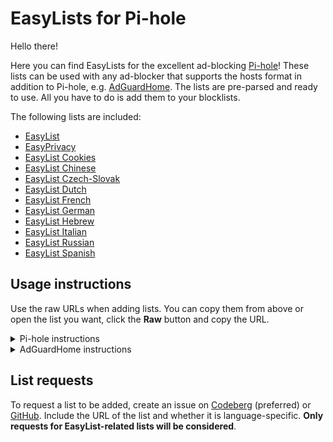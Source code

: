 # EasyLists for Pi-hole

Hello there!

Here you can find EasyLists for the excellent ad-blocking [Pi-hole](https://github.com/pi-hole/pi-hole)! These lists can be used with any ad-blocker that supports the hosts format in addition to Pi-hole, e.g. [AdGuardHome](https://github.com/AdguardTeam/AdGuardHome). The lists are pre-parsed and ready to use. All you have to do is add them to your blocklists.

The following lists are included:
- [EasyList](https://codeberg.org/ZingyAwesome/easylists-for-pihole/raw/branch/master/easylist.txt)
- [EasyPrivacy](https://codeberg.org/ZingyAwesome/easylists-for-pihole/raw/branch/master/easyprivacy.txt)
- [EasyList Cookies](https://codeberg.org/ZingyAwesome/easylists-for-pihole/raw/branch/master/cookies.txt)
- [EasyList Chinese](https://codeberg.org/ZingyAwesome/easylists-for-pihole/raw/branch/master/language/chinese.txt)
- [EasyList Czech-Slovak](https://codeberg.org/ZingyAwesome/easylists-for-pihole/raw/branch/master/language/czech-slovak.txt)
- [EasyList Dutch](https://codeberg.org/ZingyAwesome/easylists-for-pihole/raw/branch/master/language/dutch.txt)
- [EasyList French](https://codeberg.org/ZingyAwesome/easylists-for-pihole/raw/branch/master/language/french.txt)
- [EasyList German](https://codeberg.org/ZingyAwesome/easylists-for-pihole/raw/branch/master/language/german.txt)
- [EasyList Hebrew](https://codeberg.org/ZingyAwesome/easylists-for-pihole/raw/branch/master/language/hebrew.txt)
- [EasyList Italian](https://codeberg.org/ZingyAwesome/easylists-for-pihole/raw/branch/master/language/italian.txt)
- [EasyList Russian](https://codeberg.org/ZingyAwesome/easylists-for-pihole/raw/branch/master/language/russian.txt)
- [EasyList Spanish](https://codeberg.org/ZingyAwesome/easylists-for-pihole/raw/branch/master/language/spanish.txt)

## Usage instructions
Use the raw URLs when adding lists. You can copy them from  above or open the list you want, click the **Raw** button and copy the URL.

<details>
<summary>Pi-hole instructions</summary>

1. Log in to the Pi-hole dashboard.
2. Go to **Group Management** > **Adlists**.
3. Paste the URL of the list in the **address** box, optionally adding a description in the **comment** box, then click **add**.
4. If needed, repeat step 3 to add other lists from this repo.
5. Go to **Tools** > **Update Gravity** and click the **update** button.
</details>

<details>
<summary>AdGuardHome instructions</summary>

1. Log in to the AdGuardHome dashboard.
2. Go to **Filters** > **DNS Blocklists**.
3. Click **Add blocklist** > **Add a custom list**.
4. Enter the name of the list in the first box and paste the URL of the list in the second box.
5. Click the **save** button and the list will be enabled.
6. If needed, repeat steps 4 and 5 to add other lists from this repo.
</details>

## List requests
To request a list to be added, create an issue on [Codeberg](https://codeberg.org/ZingyAwesome/easylists-for-pihole/issues/new) (preferred) or [GitHub](https://github.com/ZingyAwesome/easylists-for-pihole/issues/new). Include the URL of the list and whether it is language-specific. **Only requests for EasyList-related lists will be considered**.